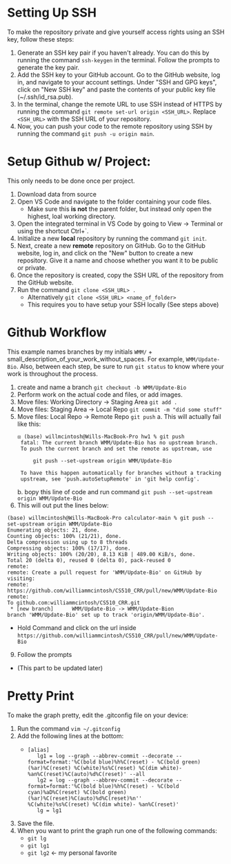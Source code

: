 
# Setting Up SSH

To make the repository private and give yourself access rights using an SSH key, follow these steps:

1. Generate an SSH key pair if you haven't already. You can do this by running the command `ssh-keygen` in the terminal. Follow the prompts to generate the key pair.
2. Add the SSH key to your GitHub account. Go to the GitHub website, log in, and navigate to your account settings. Under "SSH and GPG keys", click on "New SSH key" and paste the contents of your public key file (~/.ssh/id_rsa.pub).
3. In the terminal, change the remote URL to use SSH instead of HTTPS by running the command `git remote set-url origin <SSH_URL>`. Replace `<SSH_URL>` with the SSH URL of your repository.
4. Now, you can push your code to the remote repository using SSH by running the command `git push -u origin main`.


# Setup Github w/ Project:

This only needs to be done once per project.

1. Download data from source
2. Open VS Code and navigate to the folder containing your code files.
    * Make sure this **is not** the parent folder, but instead only open the highest, loal working directory.
3. Open the integrated terminal in VS Code by going to View -> Terminal or using the shortcut Ctrl+`.
4. Initialize a new **local** repository by running the command `git init`.
5. Next, create a new **remote** repository on GitHub. Go to the GitHub website, log in, and click on the "New" button to create a new repository. Give it a name and choose whether you want it to be public or private.
6. Once the repository is created, copy the SSH URL of the repository from the GitHub website.
7. Run the command `git clone <SSH_URL> .`
    * Alternatively `git clone <SSH_URL> <name_of_folder>`
    * This requires you to have setup your SSH locally (See steps above)


# Github Workflow

This example names branches by my initials `WMM/` + small_description_of_your_work_without_spaces. For example, `WMM/Update-Bio`. Also, between each step, be sure to run `git status` to know where your work is throughout the process.

1. create and name a branch `git checkout -b WMM/Update-Bio`
2. Perform work on the actual code and files, or add images.
3. Move files: Working Directory $\rightarrow$ Staging Area `git add .`
4. Move files: Staging Area $\rightarrow$ Local Repo  `git commit -m "did some stuff"`
5. Move files: Local Repo $\rightarrow$ Remote Repo  `git push`
   a. This will actually fail like this:
   ```
   ⦻ (base) willmcintosh@Wills-MacBook-Pro hw1 % git push 
    fatal: The current branch WMM/Update-Bio has no upstream branch.
    To push the current branch and set the remote as upstream, use
    
        git push --set-upstream origin WMM/Update-Bio
    
    To have this happen automatically for branches without a tracking
    upstream, see 'push.autoSetupRemote' in 'git help config'.
   ```
   b. bopy this line of code and run command `git push --set-upstream origin WMM/Update-Bio`
8. This will out put the lines below:
```
(base) willmcintosh@Wills-MacBook-Pro calculator-main % git push --set-upstream origin WMM/Update-Bio
Enumerating objects: 21, done.
Counting objects: 100% (21/21), done.
Delta compression using up to 8 threads
Compressing objects: 100% (17/17), done.
Writing objects: 100% (20/20), 8.13 KiB | 489.00 KiB/s, done.
Total 20 (delta 0), reused 0 (delta 0), pack-reused 0
remote: 
remote: Create a pull request for 'WMM/Update-Bio' on GitHub by visiting:
remote:      https://github.com/williammcintosh/CS510_CRR/pull/new/WMM/Update-Bio
remote: 
To github.com:williammcintosh/CS510_CRR.git
 * [new branch]      WMM/Update-Bio -> WMM/Update-Bion
branch 'WMM/Update-Bio' set up to track 'origin/WMM/Update-Bio'.
```
  * Hold Command and click on the url inside `https://github.com/williammcintosh/CS510_CRR/pull/new/WMM/Update-Bio`
9. Follow the prompts
  * (This part to be updated later)


# Pretty Print

To make the graph pretty, edit the .gitconfig file on your device:

1. Run the command `vim ~/.gitconfig`
2. Add the following lines at the bottom:
   * ```
     [alias]
        lg1 = log --graph --abbrev-commit --decorate --format=format:'%C(bold blue)%h%C(reset) - %C(bold green)(%ar)%C(reset) %C(white)%s%C(reset) %C(dim white)- %an%C(reset)%C(auto)%d%C(reset)' --all
        lg2 = log --graph --abbrev-commit --decorate --format=format:'%C(bold blue)%h%C(reset) - %C(bold cyan)%aD%C(reset) %C(bold green)(%ar)%C(reset)%C(auto)%d%C(reset)%n''          %C(white)%s%C(reset) %C(dim white)- %an%C(reset)'
        lg = lg1
     ```
3. Save the file.
4. When you want to print the graph run one of the following commands:
    * `git lg`
    * `git lg1`
    * `git lg2` $\leftarrow$ my personal favorite
  
